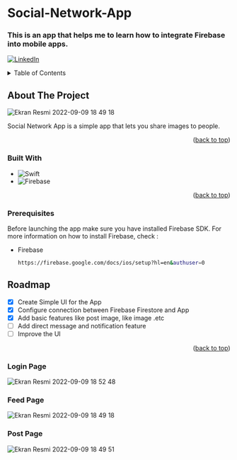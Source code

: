 # Social-Network-App
### This is an app that helps me to learn how to integrate Firebase into mobile apps.

<a name="readme-top"></a>

[![LinkedIn][linkedin-shield]][linkedin-url]

<!-- TABLE OF CONTENTS -->
<details>
  <summary>Table of Contents</summary>
  <ol>
    <li>
      <a href="#about-the-project">About The Project</a>
      <ul>
        <li><a href="#built-with">Built With</a></li>
      </ul>
    </li>
    <li>
      <a href="#getting-started">Getting Started</a>
      <ul>
        <li><a href="#prerequisites">Prerequisites</a></li>
      </ul>
    </li>
    <li><a href="#roadmap">Roadmap</a></li>
  </ol>
</details>

<!-- ABOUT THE PROJECT -->
## About The Project

![Ekran Resmi 2022-09-09 18 49 18](https://user-images.githubusercontent.com/94564308/189478997-21d7ce31-fe50-4f7d-ab8c-a86979a94725.png)

Social Network App is a simple app that lets you share images to people.

<p align="right">(<a href="#readme-top">back to top</a>)</p>

### Built With

* ![Swift](https://img.shields.io/badge/swift-F54A2A?style=for-the-badge&logo=swift&logoColor=white)
* ![Firebase](https://img.shields.io/badge/Firebase-039BE5?style=for-the-badge&logo=Firebase&logoColor=white)
<p align="right">(<a href="#readme-top">back to top</a>)</p>

### Prerequisites

Before launching the app make sure you have installed Firebase SDK. For more information on how to install Firebase, check :
* Firebase
  ```sh
  https://firebase.google.com/docs/ios/setup?hl=en&authuser=0
  ```
<!-- ROADMAP -->
## Roadmap

- [X] Create Simple UI for the App
- [X] Configure connection between Firebase Firestore and App
- [X] Add basic features like post image, like image .etc 
- [ ] Add direct message and notification feature
- [ ] Improve the UI
<p align="right">(<a href="#readme-top">back to top</a>)</p>

### Login Page
![Ekran Resmi 2022-09-09 18 52 48](https://user-images.githubusercontent.com/94564308/189478973-98690d32-0646-4748-bc68-1c29b9f43009.png)

### Feed Page
![Ekran Resmi 2022-09-09 18 49 18](https://user-images.githubusercontent.com/94564308/189478997-21d7ce31-fe50-4f7d-ab8c-a86979a94725.png)

### Post Page
![Ekran Resmi 2022-09-09 18 49 51](https://user-images.githubusercontent.com/94564308/189479022-387efb53-7786-42dd-b90a-46169891090b.png)

[linkedin-shield]: https://img.shields.io/badge/-LinkedIn-black.svg?style=for-the-badge&logo=linkedin&colorB=555
[linkedin-url]: https://www.linkedin.com/in/mehmet-kaan-84970b180/
